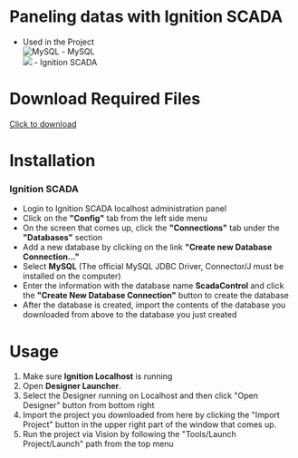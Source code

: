 # Paneling datas with Ignition SCADA
- Used in the Project <br>
![MySQL](https://img.shields.io/badge/mysql-%2300f.svg?style=for-the-badge&logo=mysql&logoColor=white) - MySQL<br>
<img src="https://drive.google.com/uc?export=view&id=1wqdLdBeE-UIcXwulcmg566j3Hwh9dJb9"> - Ignition SCADA

# Download Required Files

[Click to download](https://drive.google.com/file/d/1a8iJdmicHrn-rpxTV-oO7NkLOKPzUOgl/view?usp=share_link)

# Installation

<h3>Ignition SCADA</h3>
<ul>
  <li>Login to Ignition SCADA localhost administration panel</li>
  <li>Click on the <strong>"Config"</strong> tab from the left side menu</li>
  <li>On the screen that comes up, click the <strong>"Connections"</strong> tab under the <strong>"Databases"</strong> section</li>
  <li>Add a new database by clicking on the link <strong>"Create new Database Connection..."</strong></li>
  <li>Select <strong>MySQL</strong> (The official MySQL JDBC Driver, Connector/J must be installed on the computer)</li>
  <li>Enter the information with the database name <strong>ScadaControl</strong> and click the <strong>"Create New Database Connection"</strong> button to create the database</li>
  <li>After the database is created, import the contents of the database you downloaded from above to the database you just created</li>
</ul>

# Usage
<ol>
  <li>Make sure <strong>Ignition Localhost</strong> is running</li>
  <li>Open <strong>Designer Launcher</strong>. </li>
  <li>Select the Designer running on Localhost and then click "Open Designer" button from bottom right</li>
  <li>Import the project you downloaded from here by clicking the "Import Project" button in the upper right part of the window that comes up.</li>
  <li>Run the project via Vision by following the "Tools/Launch Project/Launch" path from the top menu</li>
</ol>
